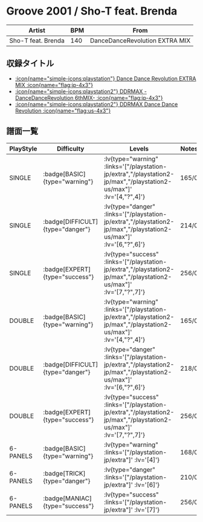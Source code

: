 # Groove 2001 / Sho-T feat. Brenda

|Artist|BPM|From|
|------|---|----|
|Sho-T feat. Brenda|140|DanceDanceRevolution EXTRA MIX|

## 収録タイトル

- [ :icon{name="simple-icons:playstation"} Dance Dance Revolution EXTRA MIX :icon{name="flag:jp-4x3"} ](/playstation-jp/extra)
- [ :icon{name="simple-icons:playstation2"} DDRMAX -DanceDanceRevolution 6thMIX- :icon{name="flag:jp-4x3"} ](/playstation2-jp/max)
- [ :icon{name="simple-icons:playstation2"} DDRMAX Dance Dance Revolution :icon{name="flag:us-4x3"} ](/playstation2-us/max)

## 譜面一覧

|PlayStyle|Difficulty|Levels|Notes|Movie|
|---------|----------|------|-----|-----|
|SINGLE| :badge[BASIC]{type="warning"} | :lv{type="warning" :links='["/playstation-jp/extra","/playstation2-jp/max","/playstation2-us/max"]' :lv='[4,"?",4]'} |165/0||
|SINGLE| :badge[DIFFICULT]{type="danger"} | :lv{type="danger" :links='["/playstation-jp/extra","/playstation2-jp/max","/playstation2-us/max"]' :lv='[6,"?",6]'} |214/0||
|SINGLE| :badge[EXPERT]{type="success"} | :lv{type="success" :links='["/playstation-jp/extra","/playstation2-jp/max","/playstation2-us/max"]' :lv='[7,"?",7]'} |256/0||
|DOUBLE| :badge[BASIC]{type="warning"} | :lv{type="warning" :links='["/playstation-jp/extra","/playstation2-jp/max","/playstation2-us/max"]' :lv='[4,"?",4]'} |165/0||
|DOUBLE| :badge[DIFFICULT]{type="danger"} | :lv{type="danger" :links='["/playstation-jp/extra","/playstation2-jp/max","/playstation2-us/max"]' :lv='[6,"?",6]'} |218/0||
|DOUBLE| :badge[EXPERT]{type="success"} | :lv{type="success" :links='["/playstation-jp/extra","/playstation2-jp/max","/playstation2-us/max"]' :lv='[7,"?",7]'} |256/0||
|6-PANELS| :badge[BASIC]{type="warning"} | :lv{type="warning" :links='["/playstation-jp/extra"]' :lv='[4]'} |168/0||
|6-PANELS| :badge[TRICK]{type="danger"} | :lv{type="danger" :links='["/playstation-jp/extra"]' :lv='[6]'} |210/0||
|6-PANELS| :badge[MANIAC]{type="success"} | :lv{type="success" :links='["/playstation-jp/extra"]' :lv='[7]'} |256/0||
